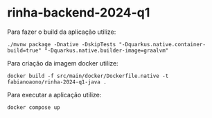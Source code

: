 # rinha-backend-2024-q1

Para fazer o build da aplicação utilize:
```shell script
./mvnw package -Dnative -DskipTests "-Dquarkus.native.container-build=true" "-Dquarkus.native.builder-image=graalvm"
```

Para criação da imagem docker utilize:
```shell script
docker build -f src/main/docker/Dockerfile.native -t fabianoaono/rinha-2024-q1-java .
```

Para executar a aplicação utilize:
```shell script
docker compose up
```
